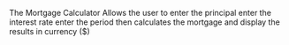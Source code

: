 The Mortgage Calculator
Allows the user to enter the principal
                   enter the interest rate
                   enter the period
then calculates the mortgage and display the results in currency ($)